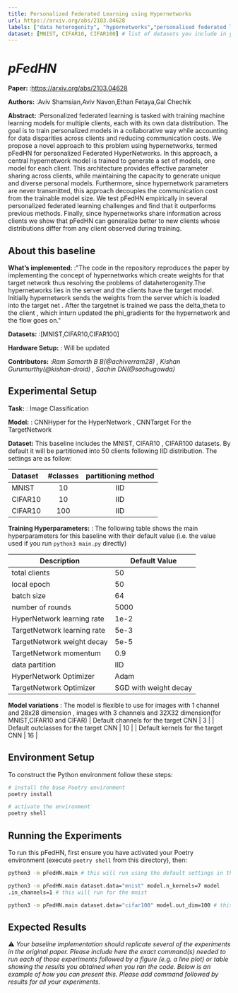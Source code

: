 ```yaml
---
title: Personalized Federated Learning using Hypernetworks
url: https://arxiv.org/abs/2103.04628
labels: ["data heterogenity", "hypernetworks","personalised federated learning",] # please add between 4 and 10 single-word (maybe two-words) labels (e.g. "system heterogeneity", "image classification", "asynchronous", "weight sharing", "cross-silo")
dataset: [MNIST, CIFAR10, CIFAR100] # list of datasets you include in your baseline
---
```


# *pFedHN*



****Paper:**** :https://arxiv.org/abs/2103.04628

****Authors:**** :Aviv Shamsian,Aviv Navon,Ethan Fetaya,Gal Chechik

****Abstract:**** :Personalized federated learning is tasked with training machine learning models for multiple clients, each with its own data distribution. The goal is to train personalized models in a collaborative way while accounting for data disparities across clients and reducing communication costs. We propose a novel approach to this problem using hypernetworks, termed pFedHN for personalized Federated HyperNetworks. In this approach, a central hypernetwork model is trained to generate a set of models, one model for each client. This architecture provides effective parameter sharing across clients, while maintaining the capacity to generate unique and diverse personal models. Furthermore, since hypernetwork parameters are never transmitted, this approach decouples the communication cost from the trainable model size. We test pFedHN empirically in several personalized federated learning challenges and find that it outperforms previous methods. Finally, since hypernetworks share information across clients we show that pFedHN can generalize better to new clients whose distributions differ from any client observed during training.

## About this baseline

****What’s implemented:**** :"The code in the repository reproduces the paper by implementing the concept of hypernetworks which create weights for that target network thus resolving the problems of dataheterogenity.The hypernetworks lies in the server and the clients have the target model. Initially hypernetwork sends the weights from the server which is loaded into the target net . After the targetnet is trained we pass the delta_theta to the client , which inturn updated the phi_gradients for the hypernetwork and the flow goes on."

****Datasets:**** :[MNIST,CIFAR10,CIFAR100]

****Hardware Setup:**** : Will be updated

****Contributors:**** :*_Ram Samarth B B(@achiverram28) , Kishan Gurumurthy(@kishan-droid) , Sachin DN(@sachugowda)_*


## Experimental Setup

****Task:**** : Image Classification

****Model:**** : CNNHyper for the HyperNetwork , CNNTarget For the TargetNetwork

**Dataset:** This baseline includes the MNIST, CIFAR10 , CIFAR100 datasets. By default it will be partitioned into 50 clients following IID distribution. The settings are as follow:

| Dataset | #classes | partitioning method |
| :------ | :---: | :---: |
| MNIST | 10 | IID |
| CIFAR10 | 10 | IID |
| CIFAR10 | 100 | IID |


****Training Hyperparameters:**** : The following table shows the main hyperparameters for this baseline with their default value (i.e. the value used if you run `python3 main.py` directly)

| Description | Default Value |
| ----------- | ----- |
| total clients | 50 |
| local epoch | 50 |
| batch size | 64 |
| number of rounds | 5000 |
| HyperNetwork learning rate | 1e-2 |
| TargetNetwork learning rate | 5e-3 |
| TargetNetwork weight decay | 5e-5 |
| TargetNetwork momentum | 0.9 |
| data partition | IID |
| HyperNetwork Optimizer | Adam |
| TargetNetwork Optimizer | SGD with weight decay |
**Model variations** : The model is flexible to use for images with 1 channel
and 28x28 dimension , images with 3 channels and 32X32 dimension(for MNIST,CIFAR10 and CIFAR)
| Default channels for the target CNN | 3  |
| Default outclasses for the target CNN | 10 |
| Default kernels for the target CNN | 16 |



## Environment Setup


To construct the Python environment follow these steps:

```bash
# install the base Poetry environment
poetry install

# activate the environment
poetry shell
```

## Running the Experiments

To run this pFedHN, first ensure you have activated your Poetry environment (execute `poetry shell` from this directory), then:

```bash
python3 -m pFedHN.main # this will run using the default settings in the `conf/config.yaml` that is for the cifar10

python3 -m pFedHN.main dataset.data="mnist" model.n_kernels=7 model
.in_channels=1 # this will run for the mnist

python3 -m pFedHN.main dataset.data="cifar100" model.out_dim=100 # this will run for the cifar100

```

## Expected Results

:warning: _Your baseline implementation should replicate several of the experiments in the original paper. Please include here the exact command(s) needed to run each of those experiments followed by a figure (e.g. a line plot) or table showing the results you obtained when you ran the code. Below is an example of how you can present this. Please add command followed by results for all your experiments._
